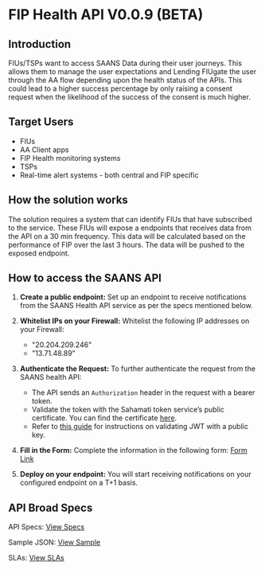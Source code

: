 # FIP Health API V0.0.9 (BETA)

## Introduction
FIUs/TSPs want to access SAANS Data during their user journeys. This allows them to manage the user expectations and Lending FIUgate the user through the AA flow depending upon the health status of the APIs. This could lead to a higher success percentage by only raising a consent request when the likelihood of the success of the consent is much higher. 

## Target Users
- FIUs
- AA Client apps
- FIP Health monitoring systems
- TSPs
- Real-time alert systems - both central and FIP specific

## How the solution works
The solution requires a system that can identify FIUs that have subscribed to the service. These FIUs will expose a endpoints that receives data from the API on a 30 min frequency. This data will be calculated based on the performance of FIP over the last 3 hours. The data will be pushed to the exposed endpoint. 

## How to access the SAANS API
1. **Create a public endpoint:**
   Set up an endpoint to receive notifications from the SAANS Health API service as per the specs mentioned below. 

2. **Whitelist IPs on your Firewall:**
   Whitelist the following IP addresses on your Firewall:
   - "20.204.209.246"
   - "13.71.48.89"

3. **Authenticate the Request:**
   To further authenticate the request from the SAANS health API:
   - The API sends an `Authorization` header in the request with a bearer token.
   - Validate the token with the Sahamati token service’s public certificate. You can find the certificate [here](#link-to-certificate).
   - Refer to [this guide](#link-to-validation-guide) for instructions on validating JWT with a public key.

4. **Fill in the Form:**
   Complete the information in the following form: [Form Link](https://forms.gle/F3fhxHzQzeEZUKBx6)

5. **Deploy on your endpoint:**
   You will start receiving notifications on your configured endpoint on a T+1 basis. 

## API Broad Specs
API Specs: [View Specs](https://github.com/Sahamati/FIP-Health-API-Specs/blob/main/Health%20API%20Specs.json)

Sample JSON: [View Sample](https://github.com/Sahamati/FIP-Health-API-Specs/blob/main/Sample%20response.json)

SLAs: [View SLAs](https://docs.google.com/spreadsheets/d/1T4qzwGPfqCxM-910HTZDkkikEezxUrU1/edit?usp=sharing&ouid=102688648237312172000&rtpof=true&sd=true)



